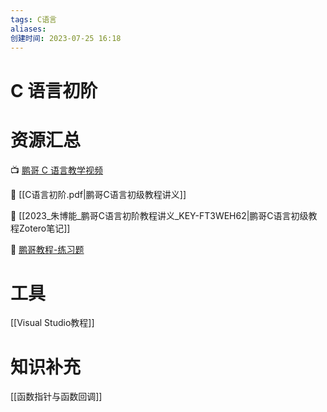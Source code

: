 ```yaml
---
tags: C语言
aliases: 
创建时间: 2023-07-25 16:18
---
```


# C 语言初阶

# 资源汇总

📺 [鹏哥 C 语言教学视频](https://www.bilibili.com/video/BV1cq4y1U7sg?t=39.7)

📖 [[C语言初阶.pdf|鹏哥C语言初级教程讲义]]

📖 [[2023_朱博能_鹏哥C语言初阶教程讲义_KEY-FT3WEH62|鹏哥C语言初级教程Zotero笔记]]

📖 [鹏哥教程-练习题](https://cms.bitejiuyeke.com/clanguage)

# 工具

[[Visual Studio教程]]

# 知识补充

[[函数指针与函数回调]]